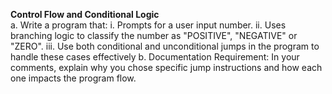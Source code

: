 **Control Flow and Conditional Logic**  
a. Write a program that:
    i. Prompts for a user input number.
    ii. Uses branching logic to classify the number as "POSITIVE", "NEGATIVE" or "ZERO".
    iii. Use both conditional and unconditional jumps in the program to handle these cases effectively
b. Documentation Requirement: In your comments, explain why you chose specific jump instructions and how each one impacts the program flow.